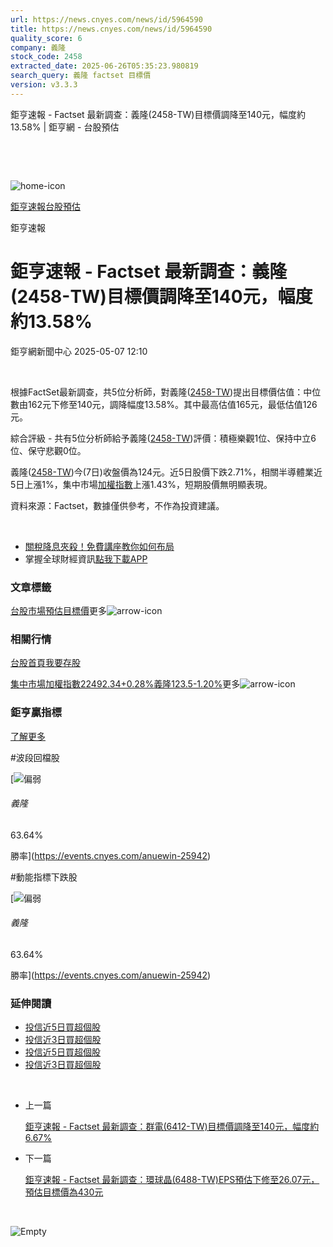 ```yaml
---
url: https://news.cnyes.com/news/id/5964590
title: https://news.cnyes.com/news/id/5964590
quality_score: 6
company: 義隆
stock_code: 2458
extracted_date: 2025-06-26T05:35:23.980819
search_query: 義隆 factset 目標價
version: v3.3.3
---
```


鉅亨速報 - Factset 最新調查：義隆(2458-TW)目標價調降至140元，幅度約13.58% | 鉅亨網 - 台股預估

‌

‌

![home-icon](/assets/icons/breadCrumb/symbol-icon-home.svg)

[鉅亨速報](/news/cat/anue_live)[台股預估](/news/cat/tw_forecast)

鉅亨速報

# 鉅亨速報 - Factset 最新調查：義隆(2458-TW)目標價調降至140元，幅度約13.58%

鉅亨網新聞中心 2025-05-07 12:10

‌

根據FactSet最新調查，共5位分析師，對義隆([2458-TW](https://www.cnyes.com/twstock/2458))提出目標價估值：中位數由162元下修至140元，調降幅度13.58%。其中最高估值165元，最低估值126元。

綜合評級 - 共有5位分析師給予義隆([2458-TW](https://www.cnyes.com/twstock/2458))評價：積極樂觀1位、保持中立6位、保守悲觀0位。

義隆([2458-TW](https://www.cnyes.com/twstock/2458))今(7日)收盤價為124元。近5日股價下跌2.71%，相關半導體業近5日上漲1%，集中市場[加權指數](https://invest.cnyes.com/index/TWS/TSE01)上漲1.43%，短期股價無明顯表現。

資料來源：Factset，數據僅供參考，不作為投資建議。

‌

* [關稅降息夾殺！免費講座教你如何布局](https://www.rsc.com.tw/Cnyes_RSC/SeminarBooking2025InvestmentOutlook.aspx?utm_source=anue&utm_medium=usstocks_end)
* 掌握全球財經資訊[點我下載APP](http://www.cnyes.com/app/?utm_source=mweb&utm_medium=HamMenuBanner&utm_campaign=fixed&utm_content=entr)

### 文章標籤

[台股](https://news.cnyes.com/tag/台股 "台股")[市場預估](https://news.cnyes.com/tag/市場預估 "市場預估")[目標價](https://news.cnyes.com/tag/目標價 "目標價")更多![arrow-icon](/assets/icons/arrows/arrow-down.svg)

### 相關行情

[台股首頁](https://www.cnyes.com/twstock)[我要存股](https://supr.link/8OHaU)

[集中市場加權指數22492.34+0.28%](https://invest.cnyes.com/index/TWS/TSE01)[義隆123.5-1.20%](https://www.cnyes.com/twstock/2458)更多![arrow-icon](/assets/icons/arrows/arrow-down.svg)

### 鉅亨贏指標

[了解更多](https://events.cnyes.com/anuewin-25942)

#波段回檔股

[![偏弱](/assets/icons/win-indicator/short.svg)

###### 義隆

63.64%

勝率](https://events.cnyes.com/anuewin-25942)

#動能指標下跌股

[![偏弱](/assets/icons/win-indicator/short.svg)

###### 義隆

63.64%

勝率](https://events.cnyes.com/anuewin-25942)

### 延伸閱讀

* [投信近5日買超個股](/news/id/5959817)
* [投信近3日買超個股](/news/id/5959815)
* [投信近5日買超個股](/news/id/5957865)
* [投信近3日買超個股](/news/id/5957863)

‌

* 上一篇

  [鉅亨速報 - Factset 最新調查：群電(6412-TW)目標價調降至140元，幅度約6.67%](/news/id/5965583)
* 下一篇

  [鉅亨速報 - Factset 最新調查：環球晶(6488-TW)EPS預估下修至26.07元，預估目標價為430元](/news/id/5964044)

‌

![Empty](/assets/icons/skeleton/empty-image.svg)

‌
